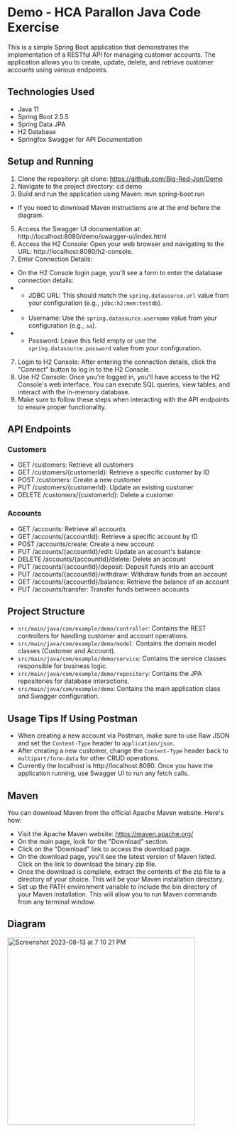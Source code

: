 # Demo - HCA Parallon Java Code Exercise

This is a simple Spring Boot application that demonstrates the implementation of a RESTful API for managing customer accounts. The application allows you to create, update, delete, and retrieve customer accounts using various endpoints.

## Technologies Used

- Java 11
- Spring Boot 2.5.5
- Spring Data JPA
- H2 Database
- Springfox Swagger for API Documentation

## Setup and Running

1. Clone the repository:
git clone: https://github.com/Big-Red-Jon/Demo
2. Navigate to the project directory: cd demo
3. Build and run the application using Maven: mvn spring-boot:run
  - If you need to download Maven  instructions are at the end before the diagram.
5. Access the Swagger UI documentation at: http://localhost:8080/demo/swagger-ui/index.html
6. Access the H2 Console: Open your web browser and navigating to the URL: http://localhost:8080/h2-console.
7. Enter Connection Details: 
* On the H2 Console login page, you'll see a form to enter the database connection details:
* - JDBC URL: This should match the `spring.datasource.url` value from your configuration (e.g., `jdbc:h2:mem:testdb`).
* - Username: Use the `spring.datasource.username` value from your configuration (e.g., `sa`).
* - Password: Leave this field empty or use the `spring.datasource.password` value from your configuration.
7. Login to H2 Console: After entering the connection details, click the "Connect" button to log in to the H2 Console.
8. Use H2 Console: Once you're logged in, you'll have access to the H2 Console's web interface. You can execute SQL queries, view tables, and interact with the in-memory database.
9. Make sure to follow these steps when interacting with the API endpoints to ensure proper functionality.

## API Endpoints

### Customers

- GET /customers: Retrieve all customers
- GET /customers/{customerId}: Retrieve a specific customer by ID
- POST /customers: Create a new customer
- PUT /customers/{customerId}: Update an existing customer
- DELETE /customers/{customerId}: Delete a customer

### Accounts

- GET /accounts: Retrieve all accounts
- GET /accounts/{accountId}: Retrieve a specific account by ID
- POST /accounts/create: Create a new account
- PUT /accounts/{accountId}/edit: Update an account's balance
- DELETE /accounts/{accountId}/delete: Delete an account
- PUT /accounts/{accountId}/deposit: Deposit funds into an account
- PUT /accounts/{accountId}/withdraw: Withdraw funds from an account
- GET /accounts/{accountId}/balance: Retrieve the balance of an account
- PUT /accounts/transfer: Transfer funds between accounts

## Project Structure

- `src/main/java/com/example/demo/controller`: Contains the REST controllers for handling customer and account operations.
- `src/main/java/com/example/demo/model`: Contains the domain model classes (Customer and Account).
- `src/main/java/com/example/demo/service`: Contains the service classes responsible for business logic.
- `src/main/java/com/example/demo/repository`: Contains the JPA repositories for database interactions.
- `src/main/java/com/example/demo`: Contains the main application class and Swagger configuration.

## Usage Tips If Using Postman

- When creating a new account via Postman, make sure to use Raw JSON and set the `Content-Type` header to `application/json`.
- After creating a new customer, change the `Content-Type` header back to `multipart/form-data` for other CRUD operations.
- Currently the localhost is http://localhost:8080. Once you have the application running, use Swagger UI to run any fetch calls. 
  
## Maven

You can download Maven from the official Apache Maven website. Here's how:

* Visit the Apache Maven website: https://maven.apache.org/
* On the main page, look for the "Download" section.
* Click on the "Download" link to access the download page.
* On the download page, you'll see the latest version of Maven listed. Click on the link to download the binary zip file.
* Once the download is complete, extract the contents of the zip file to a directory of your choice. This will be your Maven installation directory.
* Set up the PATH environment variable to include the bin directory of your Maven installation. This will allow you to run Maven commands from any terminal window.

## Diagram

<img width="423" alt="Screenshot 2023-08-13 at 7 10 21 PM" src="https://github.com/Big-Red-Jon/Demo/assets/46500097/4844fb63-d0ea-477c-a273-cbbd56ae6ecb">







